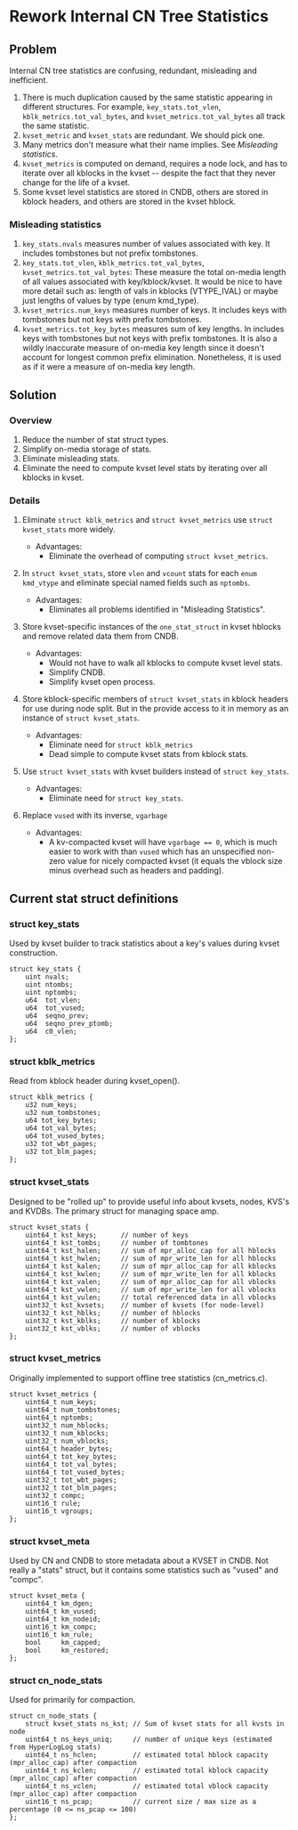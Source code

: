 # Rework Internal CN Tree Statistics

## Problem

Internal CN tree statistics are confusing, redundant, misleading and inefficient.

1. There is much duplication caused by the same statistic appearing in different
   structures.  For example, `key_stats.tot_vlen`, `kblk_metrics.tot_val_bytes`,
   and `kvset_metrics.tot_val_bytes` all track the same statistic.
1. `kvset_metric` and `kvset_stats` are redundant. We should pick one.
1. Many metrics don't measure what their name implies.  See *Misleading statistics*.
1. `kvset_metrics` is computed on demand, requires a node lock, and has to
   iterate over all kblocks in the kvset -- despite the fact that they never
   change for the life of a kvset.
1. Some kvset level statistics are stored in CNDB, others are stored in kblock
   headers, and others are stored in the kvset hblock.

### Misleading statistics

1. `key_stats.nvals` measures number of values associated with key.  It includes
   tombstones but not prefix tombstones.
1. `key_stats.tot_vlen`, `kblk_metrics.tot_val_bytes`,
   `kvset_metrics.tot_val_bytes`: These measure the total on-media length of all
   values associated with key/kblock/kvset.  It would be nice to have more
   detail such as: length of vals in kblocks (VTYPE_IVAL) or maybe just lengths
   of values by type (enum kmd_type).
1. `kvset_metrics.num_keys` measures number of keys. It includes keys with
   tombstones but not keys with prefix tombstones.
1. `kvset_metrics.tot_key_bytes` measures sum of key lengths. In includes keys
   with tombstones but not keys with prefix tombstones. It is also a wildly
   inaccurate measure of on-media key length since it doesn't account for
   longest common prefix elimination.  Nonetheless, it is used as if it were a
   measure of on-media key length.

## Solution

### Overview

1. Reduce the number of stat struct types.
1. Simplify on-media storage of stats.
1. Eliminate misleading stats.
1. Eliminate the need to compute kvset level stats by iterating over all kblocks in kvset.

### Details

1. Eliminate `struct kblk_metrics` and `struct kvset_metrics` use `struct kvset_stats` more widely.
   - Advantages:
     - Eliminate the overhead of computing `struct kvset_metrics`.

1. In `struct kvset_stats`, store `vlen` and `vcount` stats for each `enum
   kmd_vtype` and eliminate special named fields such as `nptombs`.
   - Advantages:
     - Eliminates all problems identified in "Misleading Statistics".

1. Store kvset-specific instances of the `one_stat_struct` in kvset hblocks
   and remove related data them from CNDB.
   - Advantages:
     - Would not have to walk all kblocks to compute kvset level stats.
     - Simplify CNDB.
     - Simplify kvset open process.

1. Store kblock-specific members of `struct kvset_stats` in kblock headers for
   use during node split.  But in the provide access to it in memory as an
   instance of `struct kvset_stats`.
   - Advantages:
       - Eliminate need for `struct kblk_metrics`
     - Dead simple to compute kvset stats from kblock stats.

1. Use `struct kvset_stats` with kvset builders instead of `struct key_stats`.
   - Advantages:
     - Eliminate need for `struct key_stats`.

1. Replace `vused` with its inverse, `vgarbage`
   - Advantages:
     - A kv-compacted kvset will have `vgarbage == 0`, which is much easier to
       work with than `vused` which has an unspecified non-zero value for nicely
       compacted kvset (it equals the vblock size minus overhead such as headers
       and padding).

## Current stat struct definitions

### struct key_stats
Used by kvset builder to track statistics about a key's values during kvset
construction.
```
struct key_stats {
    uint nvals;
    uint ntombs;
    uint nptombs;
    u64  tot_vlen;
    u64  tot_vused;
    u64  seqno_prev;
    u64  seqno_prev_ptomb;
    u64  c0_vlen;
};
```

### struct kblk_metrics
Read from kblock header during kvset_open().
```
struct kblk_metrics {
    u32 num_keys;
    u32 num_tombstones;
    u64 tot_key_bytes;
    u64 tot_val_bytes;
    u64 tot_vused_bytes;
    u32 tot_wbt_pages;
    u32 tot_blm_pages;
};
```

### struct kvset_stats
Designed to be "rolled up" to provide useful info about kvsets, nodes, KVS's
and KVDBs.  The primary struct for managing space amp.
```
struct kvset_stats {
    uint64_t kst_keys;      // number of keys
    uint64_t kst_tombs;     // number of tombtones
    uint64_t kst_halen;     // sum of mpr_alloc_cap for all hblocks
    uint64_t kst_hwlen;     // sum of mpr_write_len for all hblocks
    uint64_t kst_kalen;     // sum of mpr_alloc_cap for all kblocks
    uint64_t kst_kwlen;     // sum of mpr_write_len for all kblocks
    uint64_t kst_valen;     // sum of mpr_alloc_cap for all vblocks
    uint64_t kst_vwlen;     // sum of mpr_write_len for all vblocks
    uint64_t kst_vulen;     // total referenced data in all vblocks
    uint32_t kst_kvsets;    // number of kvsets (for node-level)
    uint32_t kst_hblks;     // number of hblocks
    uint32_t kst_kblks;     // number of kblocks
    uint32_t kst_vblks;     // number of vblocks
};
```

### struct kvset_metrics
Originally implemented to support offline tree statistics (cn_metrics.c).
```
struct kvset_metrics {
    uint64_t num_keys;
    uint64_t num_tombstones;
    uint64_t nptombs;
    uint32_t num_hblocks;
    uint32_t num_kblocks;
    uint32_t num_vblocks;
    uint64_t header_bytes;
    uint64_t tot_key_bytes;
    uint64_t tot_val_bytes;
    uint64_t tot_vused_bytes;
    uint32_t tot_wbt_pages;
    uint32_t tot_blm_pages;
    uint32_t compc;
    uint16_t rule;
    uint16_t vgroups;
};
```

### struct kvset_meta
Used by CN and CNDB to store metadata about a KVSET in CNDB.  Not really a
"stats" struct, but it contains some statistics such as "vused" and "compc".
```
struct kvset_meta {
    uint64_t km_dgen;
    uint64_t km_vused;
    uint64_t km_nodeid;
    uint16_t km_compc;
    uint16_t km_rule;
    bool     km_capped;
    bool     km_restored;
};
```

### struct cn_node_stats
Used for primarily for compaction.
```
struct cn_node_stats {
    struct kvset_stats ns_kst; // Sum of kvset stats for all kvsts in node
    uint64_t ns_keys_uniq;     // number of unique keys (estimated from HyperLogLog stats)
    uint64_t ns_hclen;         // estimated total hblock capacity (mpr_alloc_cap) after compaction
    uint64_t ns_kclen;         // estimated total kblock capacity (mpr_alloc_cap) after compaction
    uint64_t ns_vclen;         // estimated total vblock capacity (mpr_alloc_cap) after compaction
    uint16_t ns_pcap;          // current size / max size as a percentage (0 <= ns_pcap <= 100)
};
```

